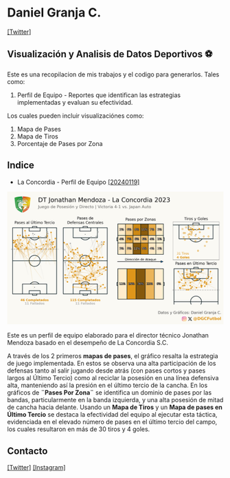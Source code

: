# Daniel Granja C.
[[Twitter]](https://twitter.com/DGCFutbol)
## Visualización y Analisis de Datos Deportivos ⚽

Este es una recopilacion de mis trabajos y el codigo para generarlos. Tales como:
1. Perfil de Equipo - Reportes que identifican las estrategias implementadas y evaluan su efectividad.

Los cuales pueden incluir visualizaciónes como:
1. Mapa de Pases
2. Mapa de Tiros
3. Porcentaje de Pases por Zona

## Indice
- La Concordia - Perfil de Equipo [[20240119]](20240119_LaConcordiaPerfil)

![Reporte de Partido - La Concordia 2023](20240119_LaConcordiaPerfil/20240119_viz.png)



Este es un perfil de equipo elaborado para el director técnico Jonathan Mendoza basado en el desempeño de La Concordia S.C.

A través de los 2 primeros **mapas de pases**, el gráfico resalta la estrategia de juego implementada. En estos se observa una alta participación de los defensas tanto al salir jugando desde atrás (con pases cortos y pases largos al Último Tercio) como al reciclar la posesión en una línea defensiva alta, manteniendo así la presión en el último tercio de la cancha. En los gráficos de **¨Pases Por Zona¨** se identifica un dominio de pases por las bandas, particularmente en la banda izquierda, y una alta posesión de mitad de cancha hacia delante. Usando un **Mapa de Tiros** y un **Mapa de pases en Último Tercio** se destaca la efectividad del equipo al ejecutar esta táctica, evidenciada en el elevado número de pases en el último tercio del campo, los cuales resultaron en más de 30 tiros y 4 goles.

## Contacto
[[Twitter]](https://twitter.com/DGCFutbol) [[Instagram]](https://instagram.com/DGCFutbol)
